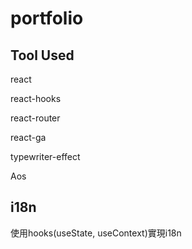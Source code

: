 # portfolio

## Tool Used

react

react-hooks

react-router

react-ga

typewriter-effect

Aos

## i18n

使用hooks(useState, useContext)實現i18n
